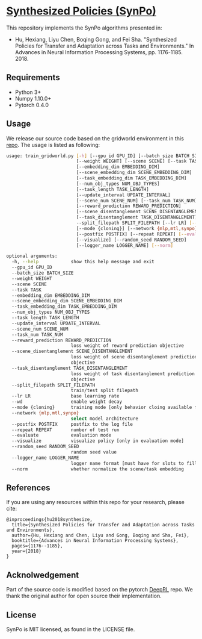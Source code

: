 # [**Syn**thesized **Po**licies (SynPo)](https://sites.google.com/view/neurips2018-synpo/home)

This repository implements the SynPo algorithms presented in:

- Hu, Hexiang, Liyu Chen, Boqing Gong, and Fei Sha. "Synthesized Policies for Transfer and Adaptation across Tasks and Environments." In Advances in Neural Information Processing Systems, pp. 1176-1185. 2018.

## Requirements

- Python 3+
- Numpy 1.10.0+
- Pytorch 0.4.0

## Usage

We release our source code based on the gridworld environment in this [repo](https://github.com/Sha-Lab/gridworld). The usage is listed as following:

```bash
usage: train_gridworld.py [-h] [--gpu_id GPU_ID] [--batch_size BATCH_SIZE]
                          [--weight WEIGHT] [--scene SCENE] [--task TASK]
                          [--embedding_dim EMBEDDING_DIM]
                          [--scene_embedding_dim SCENE_EMBEDDING_DIM]
                          [--task_embedding_dim TASK_EMBEDDING_DIM]
                          [--num_obj_types NUM_OBJ_TYPES]
                          [--task_length TASK_LENGTH]
                          [--update_interval UPDATE_INTERVAL]
                          [--scene_num SCENE_NUM] [--task_num TASK_NUM]
                          [--reward_prediction REWARD_PREDICTION]
                          [--scene_disentanglement SCENE_DISENTANGLEMENT]
                          [--task_disentanglement TASK_DISENTANGLEMENT]
                          --split_filepath SPLIT_FILEPATH [--lr LR] [--wd]
                          [--mode {cloning}] [--network {mlp,mtl,synpo}]
                          [--postfix POSTFIX] [--repeat REPEAT] [--evaluate]
                          [--visualize] [--random_seed RANDOM_SEED]
                          [--logger_name LOGGER_NAME] [--norm]

optional arguments:
  -h, --help            show this help message and exit
  --gpu_id GPU_ID
  --batch_size BATCH_SIZE
  --weight WEIGHT
  --scene SCENE
  --task TASK
  --embedding_dim EMBEDDING_DIM
  --scene_embedding_dim SCENE_EMBEDDING_DIM
  --task_embedding_dim TASK_EMBEDDING_DIM
  --num_obj_types NUM_OBJ_TYPES
  --task_length TASK_LENGTH
  --update_interval UPDATE_INTERVAL
  --scene_num SCENE_NUM
  --task_num TASK_NUM
  --reward_prediction REWARD_PREDICTION
                        loss weight of reward prediction objective
  --scene_disentanglement SCENE_DISENTANGLEMENT
                        loss weight of scene disentanglement prediction
                        objective
  --task_disentanglement TASK_DISENTANGLEMENT
                        loss weight of task disentanglement prediction
                        objective
  --split_filepath SPLIT_FILEPATH
                        train/test split filepath
  --lr LR               base learning rate
  --wd                  enable weight decay
  --mode {cloning}      training mode [only behavior cloing available for now]
  --network {mlp,mtl,synpo}
                        select model architecture
  --postfix POSTFIX     postfix to the log file
  --repeat REPEAT       number of test run
  --evaluate            evaluation mode
  --visualize           visualize policy [only in evaluation mode]
  --random_seed RANDOM_SEED
                        random seed value
  --logger_name LOGGER_NAME
                        logger name format [must have for slots to fill]
  --norm                whether normalize the scene/task embedding
```

## References

If you are using any resources within this repo for your research, please cite:

```
@inproceedings{hu2018synthesize,
  title={Synthesized Policies for Transfer and Adaptation across Tasks and Environments},
  author={Hu, Hexiang and Chen, Liyu and Gong, Boqing and Sha, Fei},
  booktitle={Advances in Neural Information Processing Systems},
  pages={1176--1185},
  year={2018}
}
```

## Acknolwedgement
Part of the source code is modified based on the pytorch [DeepRL](https://github.com/ShangtongZhang/DeepRL) repo. We thank the original author for open source their implementation.

## License
SynPo is MIT licensed, as found in the LICENSE file.


